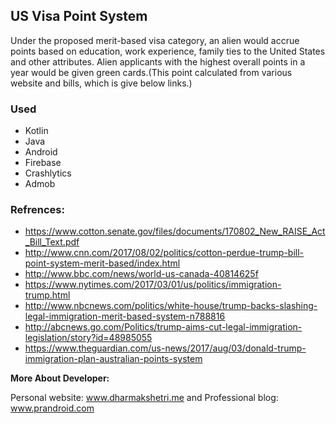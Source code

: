 ## US Visa Point System

Under the proposed merit-based visa category, an alien would accrue points based on education, 
work experience, family ties to the United States and other attributes. Alien applicants with the 
highest overall points in a year would be given green cards.(This point calculated from various 
website and bills, which is give below links.)


### Used
- Kotlin
- Java
- Android
- Firebase
- Crashlytics
- Admob

### Refrences:
 - https://www.cotton.senate.gov/files/documents/170802_New_RAISE_Act_Bill_Text.pdf
 - http://www.cnn.com/2017/08/02/politics/cotton-perdue-trump-bill-point-system-merit-based/index.html
 - http://www.bbc.com/news/world-us-canada-40814625f
 - https://www.nytimes.com/2017/03/01/us/politics/immigration-trump.html
 - http://www.nbcnews.com/politics/white-house/trump-backs-slashing-legal-immigration-merit-based-system-n788816
 - http://abcnews.go.com/Politics/trump-aims-cut-legal-immigration-legislation/story?id=48985055
 - https://www.theguardian.com/us-news/2017/aug/03/donald-trump-immigration-plan-australian-points-system

**More About Developer:**
 
   Personal website: www.dharmakshetri.me and  Professional blog: www.prandroid.com
